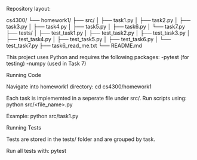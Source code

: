 Repository layout:

cs4300/
└── homework1/
    ├── src/
    │   ├── task1.py
    │   ├── task2.py
    │   ├── task3.py
    │   ├── task4.py
    │   ├── task5.py
    │   ├── task6.py
    │   └── task7.py
    ├── tests/
    │   ├── test_task1.py
    │   ├── test_task2.py
    │   ├── test_task3.py
    │   ├── test_task4.py
    │   ├── test_task5.py
    │   ├── test_task6.py
    │   └── test_task7.py
    ├── task6_read_me.txt
    └── README.md


This project uses Python and requires the following packages:
    -pytest (for testing)
    -numpy (used in Task 7)


Running Code

Navigate into homework1 directory:
cd cs4300/homework1

Each task is implememted in a seperate file under src/. 
Run scripts using:
python src/<file_name>.py

Example:
python src/task1.py


Running Tests

Tests are stored in the tests/ folder and are grouped by task.

Run all tests with:
pytest
